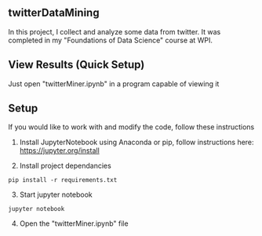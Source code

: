 ## twitterDataMining

In this project, I collect and analyze some data from twitter. It was completed in my "Foundations of Data Science" course at WPI.

## View Results (Quick Setup)

Just open "twitterMiner.ipynb" in a program capable of viewing it

## Setup

If you would like to work with and modify the code, follow these instructions

1. Install JupyterNotebook using Anaconda or pip, follow instructions here: https://jupyter.org/install

2. Install project dependancies

```
pip install -r requirements.txt
```

3. Start jupyter notebook

```
jupyter notebook
```

4. Open the "twitterMiner.ipynb" file
